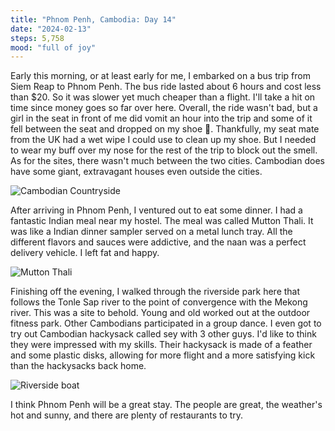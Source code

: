 ```yaml
---
title: "Phnom Penh, Cambodia: Day 14"
date: "2024-02-13"
steps: 5,758
mood: "full of joy"
---
```


Early this morning, or at least early for me, I embarked on a bus trip from Siem Reap to Phnom Penh. The bus ride lasted about 6 hours and cost less than $20. So it was slower yet much cheaper than a flight. I'll take a hit on time since money goes so far over here. Overall, the ride wasn't bad, but a girl in the seat in front of me did vomit an hour into the trip and some of it fell between the seat and dropped on my shoe 🤢. Thankfully, my seat mate from the UK had a wet wipe I could use to clean up my shoe. But I needed to wear my buff over my nose for the rest of the trip to block out the smell. As for the sites, there wasn't much between the two cities. Cambodian does have some giant, extravagant houses even outside the cities.

![Cambodian Countryside](/images/cambodian-countryside.jpeg)

After arriving in Phnom Penh, I ventured out to eat some dinner. I had a fantastic Indian meal near my hostel. The meal was called Mutton Thali. It was like a Indian dinner sampler served on a metal lunch tray. All the different flavors and sauces were addictive, and the naan was a perfect delivery vehicle. I left fat and happy.

![Mutton Thali](/images/mutton-thali.jpeg)

Finishing off the evening, I walked through the riverside park here that follows the Tonle Sap river to the point of convergence with the Mekong river. This was a site to behold. Young and old worked out at the outdoor fitness park. Other Cambodians participated in a group dance. I even got to try out Cambodian hackysack called sey with 3 other guys. I'd like to think they were impressed with my skills. Their hackysack is made of a feather and some plastic disks, allowing for more flight and a more satisfying kick than the hackysacks back home.

![Riverside boat](/images/riverside-boat.jpeg)

I think Phnom Penh will be a great stay. The people are great, the weather's hot and sunny, and there are plenty of restaurants to try.

